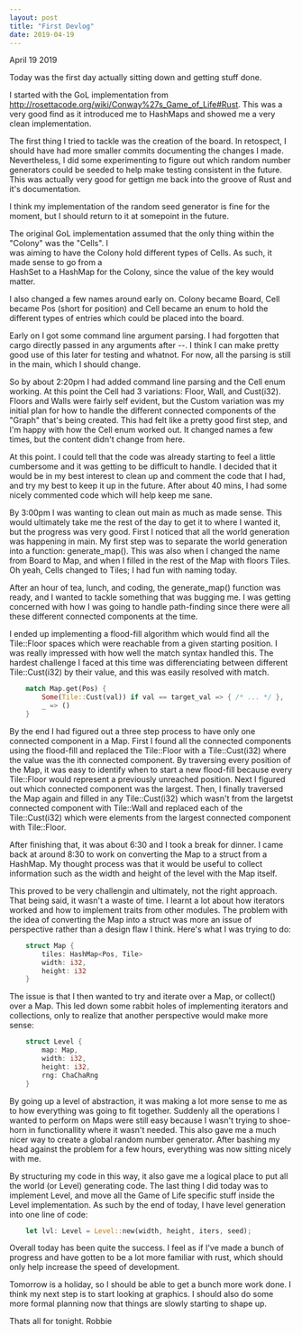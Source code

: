```yaml
---
layout: post
title: "First Devlog"
date: 2019-04-19
---
```


April 19 2019

Today was the first day actually sitting down and getting stuff done.

I started with the GoL implementation from http://rosettacode.org/wiki/Conway%27s_Game_of_Life#Rust. 
This was a very good find as it introduced me to HashMaps and showed me a very clean implementation.

The first thing I tried to tackle was the creation of the board. In retospect, I should have had more
smaller commits documenting the changes I made. Nevertheless, I did some experimenting to figure out
which random number generators could be seeded to help make testing consistent in the future. This 
was actually very good for gettign me back into the groove of Rust and it's documentation. 

I think my implementation of the random seed generator is fine for the moment, but I should return to
it at somepoint in the future.

The original GoL implementation assumed that the only thing within the "Colony" was the "Cells". I  
was aiming to have the Colony hold different types of Cells. As such, it made sense to go from a  
HashSet to a HashMap for the Colony, since the value of the key would matter. 

I also changed a few names around early on. Colony became Board, Cell became Pos (short for position)
and Cell became an enum to hold the different types of entries which could be placed into the board. 

Early on I got some command line argument parsing. I had forgotten that cargo directly passed in any 
arguments after --. I think I can make pretty good use of this later for testing and whatnot. For now,
all the parsing is still in the main, which I should change. 

So by about 2:20pm I had added command line parsing and the Cell enum working. At this point the Cell had 
3 variations: Floor, Wall, and Cust(i32). Floors and Walls were fairly self evident, but the Custom
variation was my initial plan for how to handle the different connected components of the "Graph" that's 
being created. This had felt like a pretty good first step, and I'm happy with how the Cell enum worked
out. It changed names a few times, but the content didn't change from here.

At this point. I could tell that the code was already starting to feel a little cumbersome and it was 
getting to be difficult to handle. I decided that it would be in my best interest to clean up and comment
the code that I had, and try my best to keep it up in the future. After about 40 mins, I had some nicely 
commented code which will help keep me sane.

By 3:00pm I was wanting to clean out main as much as made sense. This would ultimately take me the rest of
the day to get it to where I wanted it, but the progress was very good. First I noticed that all the world
generation was happening in main. My first step was to separate the world generation into a function:
generate_map(). This was also when I changed the name from Board to Map, and when I filled in the rest of 
the Map with floors Tiles. Oh yeah, Cells changed to Tiles; I had fun with naming today.

After an hour of tea, lunch, and coding, the generate_map() function was ready, and I wanted to tackle
something that was bugging me. I was getting concerned with how I was going to handle path-finding since
there were all these different connected components at the time. 

I ended up implementing a flood-fill algorithm which would find all the Tile::Floor spaces which were 
reachable from a given starting position. I was really impressed with how well the match syntax handled 
this. The hardest challenge I faced at this time was differenciating between different Tile::Cust(i32) by 
their value, and this was easily resolved with match.

```rust
    match Map.get(Pos) {
        Some(Tile::Cust(val)) if val == target_val => { /* ... */ },
        _ => ()
    }
```

By the end I had figured out a three step process to have only one connected component in a Map. First I 
found all the connected components using the flood-fill and replaced the Tile::Floor with a Tile::Cust(i32)
where the value was the ith connected component. By traversing every position of the Map, it was easy to 
identify when to start a new flood-fill because every Tile::Floor would represent a previously unreached 
position. Next I figured out which connected component was the largest. Then, I finally traversed the Map 
again and filled in any Tile::Cust(i32) which wasn't from the largetst connected component with Tile::Wall
and replaced each of the Tile::Cust(i32) which were elements from the largest connected component with 
Tile::Floor. 

After finishing that, it was about 6:30 and I took a break for dinner. I came back at around 8:30 to work 
on converting the Map to a struct from a HashMap. My thought process was that it would be useful to collect
information such as the width and height of the level with the Map itself. 

This proved to be very challengin and ultimately, not the right approach. That being said, it wasn't a waste
of time. I learnt a lot about how iterators worked and how to implement traits from other modules. The 
problem with the idea of converting the Map into a struct was more an issue of perspective rather than a 
design flaw I think. Here's what I was trying to do:

```rust
    struct Map {
        tiles: HashMap<Pos, Tile>
        width: i32,
        height: i32
    }
```

The issue is that I then wanted to try and iterate over a Map, or collect() over a Map. This led down some
rabbit holes of implementing iterators and collections, only to realize that another perspective would make
more sense:

```rust
    struct Level {
        map: Map,
        width: i32, 
        height: i32,
        rng: ChaChaRng
    }
```

By going up a level of abstraction, it was making a lot more sense to me as to how everything was going to 
fit together. Suddenly all the operations I wanted to perform on Maps were still easy because I wasn't 
trying to shoe-horn in functionallity where it wasn't needed. This also gave me a much nicer way to create
a global random number generator. After bashing my head against the problem for a few hours, everything was
now sitting nicely with me. 

By structuring my code in this way, it also gave me a logical place to put all the world (or Level) generating
code. The last thing I did today was to implement Level, and move all the Game of Life specific stuff inside
the Level implementation. As such by the end of today, I have level generation into one line of code:

```rust
    let lvl: Level = Level::new(width, height, iters, seed);
```

Overall today has been quite the success. I feel as if I've made a bunch of progress and have gotten to be a 
lot more familiar with rust, which should only help increase the speed of development.

Tomorrow is a holiday, so I should be able to get a bunch more work done. I think my next step is to start 
looking at graphics. I should also do some more formal planning now that things are slowly starting to shape
up. 

Thats all for tonight.
Robbie
